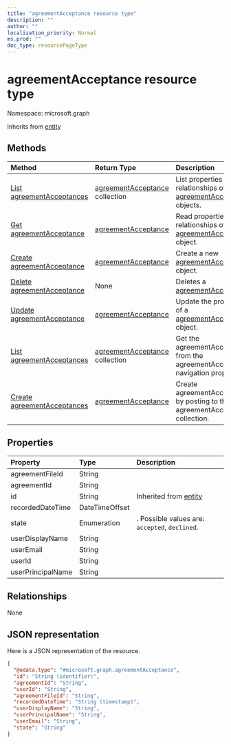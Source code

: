 ```yaml
---
title: "agreementAcceptance resource type"
description: ""
author: ""
localization_priority: Normal
ms.prod: ""
doc_type: resourcePageType
---
```


# agreementAcceptance resource type


Namespace: microsoft.graph




Inherits from [entity](../resources/entity.md)

## Methods
|Method|Return Type|Description|
|:---|:---|:---|
|[List agreementAcceptances](../api/agreementacceptance-list.md)|[agreementAcceptance](../resources/agreementacceptance.md) collection|List properties and relationships of the [agreementAcceptance](../resources/agreementacceptance.md) objects.|
|[Get agreementAcceptance](../api/agreementacceptance-get.md)|[agreementAcceptance](../resources/agreementacceptance.md)|Read properties and relationships of the [agreementAcceptance](../resources/agreementacceptance.md) object.|
|[Create agreementAcceptance](../api/agreementacceptance-post-agreementacceptances.md)|[agreementAcceptance](../resources/agreementacceptance.md)|Create a new [agreementAcceptance](../resources/agreementacceptance.md) object.|
|[Delete agreementAcceptance](../api/agreementacceptance-delete.md)|None|Deletes a [agreementAcceptance](../resources/agreementacceptance.md).|
|[Update agreementAcceptance](../api/agreementacceptance-update.md)|[agreementAcceptance](../resources/agreementacceptance.md)|Update the properties of a [agreementAcceptance](../resources/agreementacceptance.md) object.|
|[List agreementAcceptances](../api/user-list-agreementacceptances.md)|[agreementAcceptance](../resources/agreementacceptance.md) collection|Get the agreementAcceptances from the agreementAcceptances navigation property.|
|[Create agreementAcceptances](../api/user-post-agreementacceptances.md)|[agreementAcceptance](../resources/agreementacceptance.md)|Create agreementAcceptances by posting to the agreementAcceptances collection.|

## Properties
|Property|Type|Description|
|:---|:---|:---|
|agreementFileId|String||
|agreementId|String||
|id|String| Inherited from [entity](../resources/entity.md)|
|recordedDateTime|DateTimeOffset||
|state|Enumeration|. Possible values are: `accepted`, `declined`.|
|userDisplayName|String||
|userEmail|String||
|userId|String||
|userPrincipalName|String||

## Relationships
None

## JSON representation
Here is a JSON representation of the resource.
<!-- {
  "blockType": "resource",
  "keyProperty": "id",
  "@odata.type": "microsoft.graph.agreementAcceptance",
  "baseType": "microsoft.graph.entity",
  "openType": false
}
-->
``` json
{
  "@odata.type": "#microsoft.graph.agreementAcceptance",
  "id": "String (identifier)",
  "agreementId": "String",
  "userId": "String",
  "agreementFileId": "String",
  "recordedDateTime": "String (timestamp)",
  "userDisplayName": "String",
  "userPrincipalName": "String",
  "userEmail": "String",
  "state": "String"
}
```

